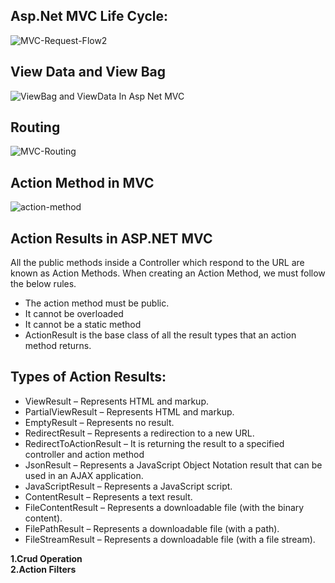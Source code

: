 ## Asp.Net MVC Life Cycle:
![MVC-Request-Flow2](https://user-images.githubusercontent.com/86051093/133246506-13a1f452-77cc-49d3-af26-d2d3395b83c1.jpg)


## View Data and View Bag

![ViewBag and ViewData In Asp Net MVC](https://user-images.githubusercontent.com/86051093/133246936-58ff6fc2-e729-490c-b6f5-a27b26505995.png)


## Routing 
![MVC-Routing](https://user-images.githubusercontent.com/86051093/133247396-fd5bd154-8ff5-44d4-a282-a0cbf5ce93ec.jpg)

## Action Method in MVC
![action-method](https://user-images.githubusercontent.com/86051093/133248019-51fb9646-0590-4853-94c9-af459317243e.png)

## Action Results in ASP.NET MVC
All the public methods inside a Controller which respond to the URL are known as Action Methods. When creating an Action Method, we must follow the below rules.
* The action method must be public.
* It cannot be overloaded
* It cannot be a static method
* ActionResult is the base class of all the result types that an action method returns.

## Types of Action Results:
* ViewResult – Represents HTML and markup.
* PartialViewResult – Represents HTML and markup.
* EmptyResult – Represents no result.
* RedirectResult – Represents a redirection to a new URL.
* RedirectToActionResult – It is returning the result to a specified controller and action method
* JsonResult – Represents a JavaScript Object Notation result that can be used in an AJAX application.
* JavaScriptResult – Represents a JavaScript script.
* ContentResult – Represents a text result.
* FileContentResult – Represents a downloadable file (with the binary content).
* FilePathResult – Represents a downloadable file (with a path).
* FileStreamResult – Represents a downloadable file (with a file stream).


**1.Crud Operation**<br/>
**2.Action Filters**







